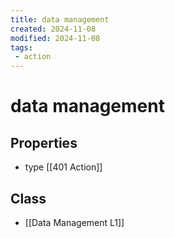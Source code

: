 ```yaml
---
title: data management
created: 2024-11-08
modified: 2024-11-08
tags:
 - action
---
```

# data management

## Properties
- type [[401 Action]]

## Class
- [[Data Management L1]]